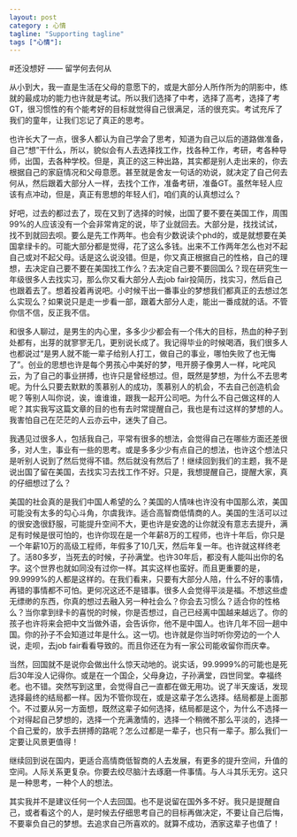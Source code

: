 ```yaml
---
layout: post
category : 心情
tagline: "Supporting tagline"
tags ["心情"]:
---
```


#还没想好 —— 留学何去何从

从小到大，我一直是生活在父母的意愿下的，或是大部分人所作所为的阴影中，练就的最成功的能力也许就是考试。所以我们选择了中考，选择了高考，选择了考GT，很习惯性的有个能考好的目标就觉得自己很满足，活的很充实。考试充斥了我们的童年，让我们忘记了真正的思考。

也许长大了一点，很多人都认为自己学会了思考，知道为自己以后的道路做准备，自己“想”干什么，所以，貌似会有人去选择找工作，找各种工作，考研，考各种导师，出国，去各种学校。但是，真正的这三种出路，其实都是别人走出来的，你去根据自己的家庭情况和父母意愿。甚至就是舍友一句话的劝说，就决定了自己何去何从，然后跟着大部分人一样，去找个工作，准备考研，准备GT。虽然年轻人应该有点冲动，但是，真正有思想的年轻人们，咱们真的认真想过么？

好吧，过去的都过去了，现在又到了选择的时候，出国了要不要在美国工作，周围99%的人应该没有一个会非常肯定的说，毕了业就回去。大部分是，找找试试，找不到就回去呗。要么是先工作两年。也会有少数说读个phd的，或是就想要在美国拿绿卡的。可能大部分都是觉得，花了这么多钱。出来不工作两年怎么也对不起自己或对不起父母。话是这么说没错。但是，你又真正根据自己的性格，自己的理想，去决定自己要不要在美国找工作么？去决定自己要不要回国么？现在研究生一年级很多人去找实习，那么你又看大部分人去job fair投简历，找实习，然后自己也跟着去了。想着投着再说吧。小时候干出一番事业的梦想我们都真正的去想过怎么实现么？如果说只是走一步看一部，跟着大部分人走，能出一番成就的话。不管你信不信，反正我不信。

和很多人聊过，是男生的内心里，多多少少都会有一个伟大的目标，热血的种子到处都有，出芽的就寥寥无几，更别说长成了。我记得毕业的时候喝酒，我们很多人也都说过“是男人就不能一辈子给别人打工，做自己的事业，哪怕失败了也无悔了”。创业的思想也许是每个男孩心中美好的梦，甩开膀子像男人一样，叱咤风云，为了自己的事业拼搏，也许只是曾经想过。但，既然是梦想，为什么不去思考呢。为什么只要去默默的羡慕别人的成功，羡慕别人的机会，不去自己创造机会呢？等别人叫你说，诶，谁谁谁，跟我一起开公司吧。为什么不自己做这样的人呢？其实我写这篇文章的目的也有去时常提醒自己，我也是有过这样的梦想的人。我害怕自己在茫茫的人云亦云中，迷失了自己。

我遇见过很多人，包括我自己，平常有很多的想法，会觉得自己在哪些方面还差很多，对人生，事业有一些的思考。或是多多少少有点自己的想法，也许这个想法只是听别人说到了然后觉得不错。然后就没有然后了！继续回到我们的主题，我不是说出国了留在美国，去找实习去找工作不好。只是，我想提醒自己，提醒大家，真的仔细想过了么？

美国的社会真的是我们中国人希望的么？美国的人情味也许没有中国那么浓，美国可能没有太多的勾心斗角，尔虞我诈。适合高智商低情商的人。美国的生活可以过的很安逸很舒服，可能提升空间不大，更也许是安逸的让你就没有意志去提升，满足有时候是很可怕的，也许你现在是一个年薪8万的工程师，也许十年后，你只是一个年薪10万的高级工程师，年假多了10几天，然后年复一年。也许就这样终老了。活80多岁，当死去的时候，子孙满堂。也许30年后，都没有人能叫出你的名字。这个世界也就如同没有过你一样。其实这样也蛮好。而且更重要的是，99.9999%的人都是这样的。在我们看来，只要有大部分人陪，什么不好的事情，再错的事情都不可怕。更何况这还不是错事。很多人会觉得平淡是福。不想这些虚无缥缈的东西，你真的想过去融入另一种社会么？你会去习惯么？适合你的性格么？当你拿到绿卡的喜悦的时候，你是否想过，自己已经离中国越来越远了。你的孩子也许将来会把中文当做外语，会告诉你，他不是中国人。也许几年不回一趟中国。你的孙子不会知道过年是什么。这一切。也许就是你当时听你旁边的一个人说，走呗，去job fair看看导致的。而且你还在为有一家公司能收留你而庆幸。

当然，回国就不是说你会做出什么惊天动地的。说实话，99.9999%的可能也是死后30年没人记得你。或是在一个国企，父母身边，子孙满堂，四世同堂。幸福终老。也不错。突然写到这里，会觉得自己一直都在做无用功。说了半天废话，发现选择最终的结局都一样。因为不管你现在，或是这辈子怎么选择。结局都是上面那个。不过要从另一方面想，既然这辈子如何选择，结局都是这个，为什么不选择一个对得起自己梦想的，选择一个充满激情的，选择一个稍微不那么平淡的，选择一个自己爱的，放手去拼搏的路呢？怎么过都是一辈子，也只有一辈子。那么我们一定要让风景更值得！

继续回到说在国内，更适合高情商低智商的人去发展，有更多的提升空间，升值的空间。人际关系更复杂。你要去绞尽脑汁去琢磨一件事情。与人斗其乐无穷。这只是一种思考，一种个人的想法。

其实我并不是建议任何一个人去回国。也不是说留在国外多不好。我只是提醒自己，或者看这个的人，是时候去仔细思考自己的目标再做决定，不要让自己后悔，不要辜负自己的梦想。去追求自己所喜欢的。就算不成功，洒家这辈子也值了！
